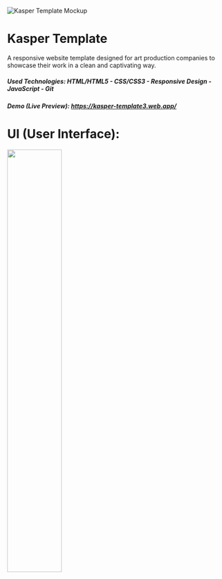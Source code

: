 ![Kasper Template Mockup](https://github.com/Ahmed-Maher77/Kasper_Template/assets/112467034/02642cc6-8f74-4502-993c-606482432549)

# Kasper Template
A responsive website template designed for art production companies to showcase their work in a clean and captivating way.

##### Used Technologies: HTML/HTML5 - CSS/CSS3 - Responsive Design - JavaScript - Git
##### Demo (Live Preview): https://kasper-template3.web.app/

# UI (User Interface):

<img src="https://github.com/Ahmed-Maher77/Kasper_Template/assets/112467034/46d051ba-d973-42da-8fce-00a4acb1813b" width="50%" />

